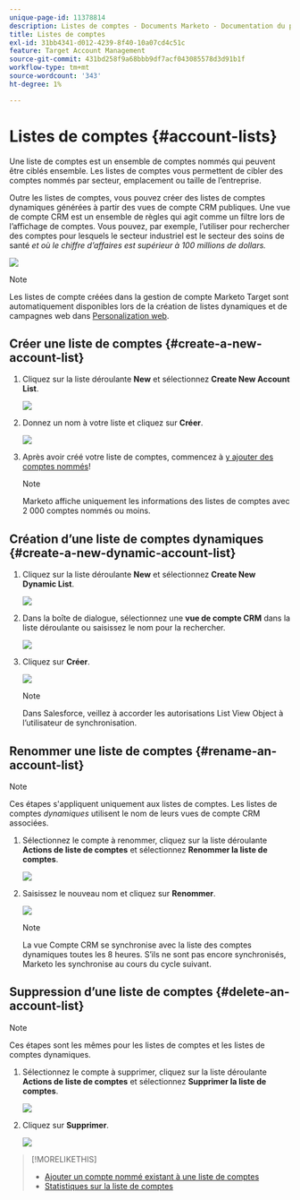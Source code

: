 ```yaml
---
unique-page-id: 11378814
description: Listes de comptes - Documents Marketo - Documentation du produit
title: Listes de comptes
exl-id: 31bb4341-d012-4239-8f40-10a07cd4c51c
feature: Target Account Management
source-git-commit: 431bd258f9a68bbb9df7acf043085578d3d91b1f
workflow-type: tm+mt
source-wordcount: '343'
ht-degree: 1%

---
```


# Listes de comptes {#account-lists}

Une liste de comptes est un ensemble de comptes nommés qui peuvent être ciblés ensemble. Les listes de comptes vous permettent de cibler des comptes nommés par secteur, emplacement ou taille de l’entreprise.

Outre les listes de comptes, vous pouvez créer des listes de comptes dynamiques générées à partir des vues de compte CRM publiques. Une vue de compte CRM est un ensemble de règles qui agit comme un filtre lors de l’affichage de comptes. Vous pouvez, par exemple, l’utiliser pour rechercher des comptes pour lesquels le secteur industriel est le secteur des soins de santé *et où le chiffre d’affaires est supérieur à 100 millions de dollars.*

![](assets/one.png)

>[!NOTE]
>
>Les listes de compte créées dans la gestion de compte Marketo Target sont automatiquement disponibles lors de la création de listes dynamiques et de campagnes web dans [Personalization web](/help/marketo/product-docs/web-personalization/using-web-segments/web-segments.md).

## Créer une liste de comptes {#create-a-new-account-list}

1. Cliquez sur la liste déroulante **New** et sélectionnez **Create New Account List**.

   ![](assets/1a.png)

1. Donnez un nom à votre liste et cliquez sur **Créer**.

   ![](assets/three-0.png)

1. Après avoir créé votre liste de comptes, commencez à [y ajouter des comptes nommés](/help/marketo/product-docs/target-account-management/target/named-accounts/add-an-existing-named-account-to-an-account-list.md)!

   >[!NOTE]
   >
   >Marketo affiche uniquement les informations des listes de comptes avec 2 000 comptes nommés ou moins.

## Création d’une liste de comptes dynamiques {#create-a-new-dynamic-account-list}

1. Cliquez sur la liste déroulante **New** et sélectionnez **Create New Dynamic List**.

   ![](assets/1.png)

1. Dans la boîte de dialogue, sélectionnez une **vue de compte CRM** dans la liste déroulante ou saisissez le nom pour la rechercher.

   ![](assets/image2017-7-18-9-48-23.png)

1. Cliquez sur **Créer**.

   ![](assets/step4.jpg)

   >[!NOTE]
   >
   >Dans Salesforce, veillez à accorder les autorisations List View Object à l’utilisateur de synchronisation.

## Renommer une liste de comptes {#rename-an-account-list}

>[!NOTE]
>
>Ces étapes s&#39;appliquent uniquement aux listes de comptes. Les listes de comptes _dynamiques_ utilisent le nom de leurs vues de compte CRM associées.

1. Sélectionnez le compte à renommer, cliquez sur la liste déroulante **Actions de liste de comptes** et sélectionnez **Renommer la liste de comptes**.

   ![](assets/three.png)

1. Saisissez le nouveau nom et cliquez sur **Renommer**.

   ![](assets/four.png)

   >[!NOTE]
   >
   >La vue Compte CRM se synchronise avec la liste des comptes dynamiques toutes les 8 heures. S’ils ne sont pas encore synchronisés, Marketo les synchronise au cours du cycle suivant.

## Suppression d’une liste de comptes {#delete-an-account-list}

>[!NOTE]
>
>Ces étapes sont les mêmes pour les listes de comptes et les listes de comptes dynamiques.

1. Sélectionnez le compte à supprimer, cliquez sur la liste déroulante **Actions de liste de comptes** et sélectionnez **Supprimer la liste de comptes**.

   ![](assets/five.png)

1. Cliquez sur **Supprimer**.

   ![](assets/six.png)

>[!MORELIKETHIS]
>
>* [Ajouter un compte nommé existant à une liste de comptes](/help/marketo/product-docs/target-account-management/target/named-accounts/add-an-existing-named-account-to-an-account-list.md)
>* [ Statistiques sur la liste de comptes ](/help/marketo/product-docs/target-account-management/measure/account-list-insights.md)
